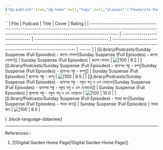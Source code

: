 ```yaml
---
{"dg-publish":true,"dg-home":null,"tags":null,"aliases":["Favourite Podcast's Episode","Go To Favourite Podcasts"],"permalink":"/library/podcasts/favourite-podcast-s-episode/","dgPassFrontmatter":true,"updated":"2025-01-18T17:36:29.924+05:30"}
---
```


``
| File                                                                                                                                                                       | Podcast                         | Title                                  | Cover                                                                                                                                     | Rating |
| -------------------------------------------------------------------------------------------------------------------------------------------------------------------------- | ------------------------------- | -------------------------------------- | ----------------------------------------------------------------------------------------------------------------------------------------- | ------ |
| [[Library/Podcasts/Sunday Suspense (Full Episodes) - কালো গোলাপ\|Sunday Suspense (Full Episodes) - কালো গোলাপ]]                                                         | Sunday Suspense (Full Episodes) | কালো গোলাপ                             | ![\|100](https://d3wo5wojvuv7l.cloudfront.net/t_rss_itunes_square_1400/images.spreaker.com/original/ff2ad3fde948e1952d47b70fcf85ba21.jpg) | 9.2    |
| [[Library/Podcasts/Sunday Suspense (Full Episodes) - প্রফেসর শঙ্কু - কম্পু\|Sunday Suspense (Full Episodes) - প্রফেসর শঙ্কু - কম্পু]]                                   | Sunday Suspense (Full Episodes) | প্রফেসর শঙ্কু - কম্পু                  | ![\|100](https://d3wo5wojvuv7l.cloudfront.net/t_rss_itunes_square_1400/images.spreaker.com/original/4b4b6d1bbd406022b61c7db068a14126.jpg) | 9.5    |
| [[Library/Podcasts/Sunday Suspense (Full Episodes) - প্রফেসর শঙ্কু - নকুড় বাবু ও এল ডোরাডো\|Sunday Suspense (Full Episodes) - প্রফেসর শঙ্কু - নকুড় বাবু ও এল ডোরাডো]] | Sunday Suspense (Full Episodes) | প্রফেসর শঙ্কু - নকুড় বাবু ও এল ডোরাডো | ![\|100](https://d3wo5wojvuv7l.cloudfront.net/t_rss_itunes_square_1400/images.spreaker.com/original/0c9ab82a3fcba5cf5131c803a356ed9c.jpg) | 10.0   |
| [[Library/Podcasts/Sunday Suspense (Full Episodes) - গাধার কান\|Sunday Suspense (Full Episodes) - গাধার কান]]                                                           | Sunday Suspense (Full Episodes) | গাধার কান                              | ![\|100](https://d3wo5wojvuv7l.cloudfront.net/t_rss_itunes_square_1400/images.spreaker.com/original/5684ae7b4abcd0d0294a42211449df05.jpg) | 8.5    |

{ .block-language-dataview}

---

References:-
1. [[!Digital Garden Home Page\|!Digital Garden Home Page]].